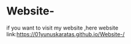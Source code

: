 # Website-
if you want to visit my website ,here website link:https://01yunuskaratas.github.io/Website-/
